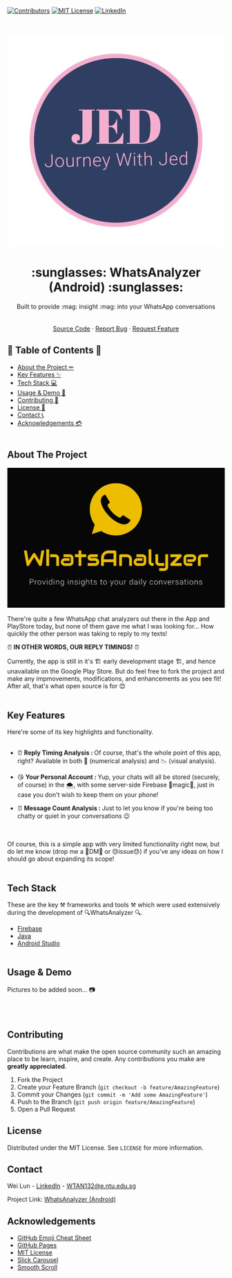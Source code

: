 [![Contributors][contributors-shield]][contributors-url]
[![MIT License][license-shield]][license-url]
[![LinkedIn][linkedin-shield]][linkedin-url]


<!-- PROJECT LOGO -->
<br />
<p align="center">
  <a href="https://weilunn97.wixsite.com/journeywithjed">
    <img src="img/Logo.jpg" />
  </a>

  <h1 align="center">:sunglasses: WhatsAnalyzer (Android) :sunglasses:</h1>

  <p align="center">
    Built to provide :mag: insight :mag: into your WhatsApp conversations
    <br />
    <br />
    <br />
    <a href="https://github.com/weilunn97/WhatsAnalyzer-Android-/tree/master/app">Source Code</a>
    ·
    <a href="https://github.com/weilunn97/WhatsAnalyzer-Android-/issues">Report Bug</a>
    ·
    <a href="https://github.com/weilunn97/WhatsAnalyzer-Android-/issues">Request Feature</a>
  </p>
</p>



<!-- TABLE OF CONTENTS -->
## 📃 Table of Contents 📃

* [About the Project ✏](#about-the-project)
* [Key Features ✨](#key-features)
* [Tech Stack 💻](#tech-stack)
* [Usage & Demo 📸](#usage-and-demo)
* [Contributing 🍻](#contributing)
* [License 📑](#license)
* [Contact 📞](#contact)
* [Acknowledgements 💳](#acknowledgements)
<br><br>



## About The Project
<p align="center">
  <a href="https://weilunn97.wixsite.com/journeywithjed">
    <img src="img/AppIcon.JPG" />
  </a>

There're quite a few WhatsApp chat analyzers out there in the App and PlayStore today, but none of them gave me what I was looking for... How quickly the other person was taking to reply to my texts!

 :alarm_clock: **IN OTHER WORDS, OUR REPLY TIMINGS!** :alarm_clock: 

Currently, the app is still in it's 🏗 early development stage  🏗, and hence unavailable on the Google Play Store. But do feel free to fork the project and make any impmovements, modifications, and enhancements as you see fit! After all, that's what open source is for 😊
<br><br>


## Key Features
Here're some of its key highlights and functionality. <br><br>
*  :alarm_clock:  <b>Reply Timing Analysis : </b> Of course, that's the whole point of this app, right? Available in both 🔢 (numerical analysis) and 📉 (visual analysis).

*  :kissing_heart: <b>Your Personal Account : </b> Yup, your chats will all be stored (securely, of course) in the 🌨, with some server-side Firebase 🎩magic🎩, just in case you don't wish to keep them on your phone!

* :alarm_clock:  <b>Message Count Analysis : </b> Just to let you know if you're being too chatty or quiet in your conversations 😉

<br><br>
Of course, this is a simple app with very limited functionality right now, but do let me know (drop me a 📧DM📧 or 😓issue😓) if you've any ideas on how I should go about expanding its scope! <br><br>



## Tech Stack
These are the key ⚒ frameworks and tools ⚒ which were used extensively during the development of 🔍WhatsAnalyzer 🔍.
* [Firebase](https://firebase.google.com/)
* [Java](https://www.java.com/en/)
* [Android Studio](https://developer.android.com/studio) <br><br>



## Usage & Demo
<!-- INSERT PICTURES HERE-->


Pictures to be added soon... 📷

<br><br>



## Contributing

Contributions are what make the open source community such an amazing place to be learn, inspire, and create. Any contributions you make are **greatly appreciated**.

1. Fork the Project
2. Create your Feature Branch (`git checkout -b feature/AmazingFeature`)
3. Commit your Changes (`git commit -m 'Add some AmazingFeature'`)
4. Push to the Branch (`git push origin feature/AmazingFeature`)
5. Open a Pull Request



<!-- LICENSE -->
## License

Distributed under the MIT License. See `LICENSE` for more information.



## Contact

Wei Lun - [LinkedIn](https://www.linkedin.com/in/tan-wei-lun/) - WTAN132@e.ntu.edu.sg

Project Link: [WhatsAnalyzer (Android)](https://github.com/weilunn97/WhatsAnalyzer-Android-e)



## Acknowledgements
* [GitHub Emoji Cheat Sheet](https://www.webpagefx.com/tools/emoji-cheat-sheet)
* [GitHub Pages](https://pages.github.com)
* [MIT License](https://opensource.org/licenses/MIT)
* [Slick Carousel](https://kenwheeler.github.io/slick)
* [Smooth Scroll](https://github.com/cferdinandi/smooth-scroll)



<!-- MARKDOWN LINKS & IMAGES -->
<!-- https://www.markdownguide.org/basic-syntax/#reference-style-links -->
[contributors-shield]: https://img.shields.io/github/contributors/othneildrew/Best-README-Template.svg?style=flat-square
[contributors-url]: https://github.com/weilunn97/WhatsAnalyzer-Android-/graphs/contributors
[forks-shield]: https://img.shields.io/github/forks/othneildrew/Best-README-Template.svg?style=flat-square
[forks-url]:https://github.com/weilunn97/WhatsAnalyzer-Android-/network
[stars-shield]: https://img.shields.io/github/stars/othneildrew/Best-README-Template.svg?style=flat-square
[license-shield]: https://img.shields.io/github/license/othneildrew/Best-README-Template.svg?style=flat-square
[license-url]: https://github.com/othneildrew/Best-README-Template/blob/master/LICENSE.txt
[linkedin-shield]: https://img.shields.io/badge/-LinkedIn-black.svg?style=flat-square&logo=linkedin&colorB=555
[linkedin-url]: https://linkedin.com/in/tan-wei-lun
[product-screenshot]: images/screenshot.png
